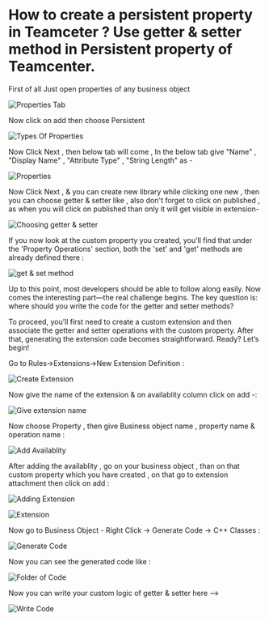 # How to create a persistent property in Teamceter ? Use getter & setter method in Persistent property of Teamcenter.

First of all Just open properties of any business object

![Properties Tab](26_1.JPG)

Now click on add then choose Persistent

![Types Of Properties](26-2.JPG)

Now Click Next , then below tab will come , In the below tab give "Name" , "Display Name" , "Attribute Type" , "String Length" as -

![Properties](26-3.JPG)

Now Click Next , & you can create new library while clicking one new , then you can choose getter & setter like , also don't forget to click on published , as when you will click on published than only it will get visible in extension-

![Choosing getter & setter](26-4.JPG)

If you now look at the custom property you created, you'll find that under the 'Property Operations' section, both the 'set' and 'get' methods are already defined there :

![get & set method](26_5.JPG)

Up to this point, most developers should be able to follow along easily.
Now comes the interesting part—the real challenge begins.
The key question is: where should you write the code for the getter and setter methods?

To proceed, you’ll first need to create a custom extension and then associate the getter and setter operations with the custom property. After that, generating the extension code becomes straightforward. Ready? Let’s begin!

Go to Rules->Extensions->New Extension Definition :

![Create Extension](26_7.JPG)

Now give the name of the extension & on availablity column click on add -:

![Give extension name](26_8.JPG)

Now choose Property , then give Business object name , property name & operation name :

![Add Availablity](26_9.JPG)

After adding the availablity , go on your business object , than on that custom property which you have created , on that go to extension attachment then click on add :

![Adding Extension](26-10.JPG)

![Extension](26_11.JPG)

Now go to Business Object - Right Click -> Generate Code -> C++ Classes :

![Generate Code](26_12.JPG)

Now you can see the generated code like :

![Folder of Code](26_13.JPG)

Now you can write your custom logic of getter & setter here -->

![Write Code](26_14.JPG)
